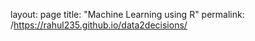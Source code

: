 layout: page
title: "Machine Learning using R"
permalink: /https://rahul235.github.io/data2decisions/
